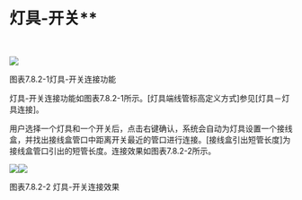 # 灯具\-开关**
<br/>

![](file:///C:\Users\pkpm\AppData\Local\Temp\ksohtml5908\wps144.jpg)

图表7.8.2-1灯具\-开关连接功能

灯具\-开关连接功能如图表7.8.2-1所示。\[灯具端线管标高定义方式\]参见\[灯具－灯具连接\]。

用户选择一个灯具和一个开关后，点击右键确认，系统会自动为灯具设置一个接线盒，并找出接线盒管口中距离开关最近的管口进行连接。\[接线盒引出短管长度\]为接线盒管口引出的短管长度。连接效果如图表7.8.2-2所示。

![](file:///C:\Users\pkpm\AppData\Local\Temp\ksohtml5908\wps145.jpg)![](file:///C:\Users\pkpm\AppData\Local\Temp\ksohtml5908\wps146.jpg)

图表7.8.2-2 灯具\-开关连接效果